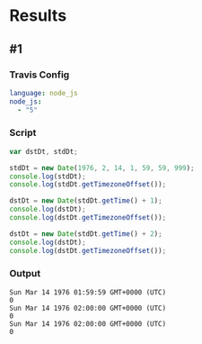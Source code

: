 # Results

## #1

### Travis Config

```yml
language: node_js
node_js:
  - "5"
```

### Script

```javascript
var dstDt, stdDt;

stdDt = new Date(1976, 2, 14, 1, 59, 59, 999);
console.log(stdDt);
console.log(stdDt.getTimezoneOffset());

dstDt = new Date(stdDt.getTime() + 1);
console.log(dstDt);
console.log(dstDt.getTimezoneOffset());

dstDt = new Date(stdDt.getTime() + 2);
console.log(dstDt);
console.log(dstDt.getTimezoneOffset());
```

### Output
```
Sun Mar 14 1976 01:59:59 GMT+0000 (UTC)
0
Sun Mar 14 1976 02:00:00 GMT+0000 (UTC)
0
Sun Mar 14 1976 02:00:00 GMT+0000 (UTC)
0
```
